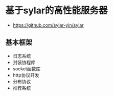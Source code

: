 # 基于sylar的高性能服务器

* <https://github.com/sylar-yin/sylar>

## 基本框架

* 日志系统
* 封装协程库
* socket函数库
* http协议开发
* 分布协议
* 推荐系统
